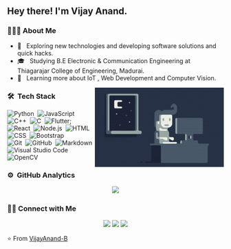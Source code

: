 <h2> Hey there! I'm Vijay Anand.</h2>

<h3> 👨🏻‍💻 About Me </h3>

- 🤔 &nbsp; Exploring new technologies and developing software solutions and quick hacks.
- 🎓 &nbsp; Studying B.E Electronic & Communication Engineering at Thiagarajar College of Engineering, Madurai.
- 🌱 &nbsp; Learning more about IoT , Web Development and Computer Vision.

<img alt="Night Coding" src="https://raw.githubusercontent.com/AVS1508/AVS1508/master/assets/Night-Coding.gif" align="right"/>

### 🛠 &nbsp;Tech Stack

![Python](https://img.shields.io/badge/-Python-333333?style=flat&logo=python)&nbsp;
![JavaScript](https://img.shields.io/badge/-JavaScript-333333?style=flat&logo=javascript)&nbsp;
![C++](https://img.shields.io/badge/-C++-333333?style=flat&logo=C%2B%2B&logoColor=00599C)&nbsp;
![C](https://img.shields.io/badge/-C-333333?style=flat&logo=C&logoColor=A8B9CC)&nbsp;
![Flutter](https://img.shields.io/badge/-Flutter-333333?style=flat&logo=flutter);
![React](https://img.shields.io/badge/-React-333333?style=flat&logo=react)&nbsp;
![Node.js](https://img.shields.io/badge/-Node.js-333333?style=flat&logo=node.js)&nbsp;
![HTML](https://img.shields.io/badge/-HTML-333333?style=flat&logo=HTML5)&nbsp;
![CSS](https://img.shields.io/badge/-CSS-333333?style=flat&logo=CSS3&logoColor=1572B6)&nbsp;
![Bootstrap](https://img.shields.io/badge/-Bootstrap-333333?style=flat&logo=bootstrap&logoColor=563D7C)\
![Git](https://img.shields.io/badge/-Git-333333?style=flat&logo=git)&nbsp;
![GitHub](https://img.shields.io/badge/-GitHub-333333?style=flat&logo=github)&nbsp;
![Markdown](https://img.shields.io/badge/-Markdown-333333?style=flat&logo=markdown)\
![Visual Studio Code](https://img.shields.io/badge/-Visual%20Studio%20Code-333333?style=flat&logo=visual-studio-code&logoColor=007ACC)&nbsp;
<br/>
![OpenCV](https://img.shields.io/badge/-OpenCV-333333?style=flat&logo=OpenCV)

### ⚙️ &nbsp;GitHub Analytics

<p align="center">
<a href="https://github.com/AVS1508">
  <img height="180em" src="https://github-readme-stats-eight-theta.vercel.app/api?username=VijayAnand-B&show_icons=true&theme=vue-dark&include_all_commits=true&count_private=true" />
</a>
</p>

<h3> 🤝🏻 Connect with Me </h3>

<p align="center">
<a href="https://linkedin.com/in/vijay-anand-87763b190"><img src="https://img.shields.io/badge/-Vijay%20Anand-0077B5?style=flat-square&logo=Linkedin&logoColor=white"/></a>  
<a href="https://instagram.com/vjanand_b"><img src="https://img.shields.io/badge/-@vjanand_b_-E4405F?style=flat-square&logo=Instagram&logoColor=white"/></a>
<a href="mailto:b.vjanand@gmail.com"><img src="https://img.shields.io/badge/-b.vjanand@gmail.com-D14836?style=flat-square&logo=Gmail&logoColor=white"/></a>

</p>

⭐️ From [VijayAnand-B](https://github.com/VijayAnand-B)
